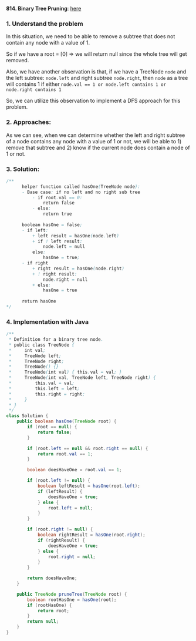 <strong>814. Binary Tree Pruning</strong>: [here](https://leetcode.com/problems/binary-tree-pruning/description/)


### 1. Understand the problem

In this situation, we need to be able to remove a subtree that does not contain any node with a value of 1.

So if we have a root = [0] => we will return null since the whole tree will get removed.

Also, we have another observation is that, if we have a TreeNode `node` and the left subtree: `node.left` and right subtree `node.right`, then `node` as a tree will contains 1 if either `node.val == 1 or node.left contains 1 or node.right contains 1`

So, we can utilize this observation to implement a DFS approach for this problem.

### 2. Approaches:

As we can see, when we can determine whether the left and right subtree of a node contains any node with a value of 1 or not, we will be able to 1) remove that subtree and 2) know if the current node does contain a node of 1 or not.

### 3. Solution:

```java
/** 
      helper function called hasOne(TreeNode node):
      - Base case: if no left and no right sub tree
          - if root.val == 0:
              return false
          - else:
              return true
      
      boolean hasOne = false;
      - if left:
          + left result = hasOne(node.left)
          + if ! left result:
              node.left = null
          else:
              hasOne = true;
      - if right
          + right result = hasOne(node.right)
          + ! right result:
              node.right = null
          + else:
              hasOne = true
      
      return hasOne
*/
```

### 4. Implementation with Java

```java
/**
 * Definition for a binary tree node.
 * public class TreeNode {
 *     int val;
 *     TreeNode left;
 *     TreeNode right;
 *     TreeNode() {}
 *     TreeNode(int val) { this.val = val; }
 *     TreeNode(int val, TreeNode left, TreeNode right) {
 *         this.val = val;
 *         this.left = left;
 *         this.right = right;
 *     }
 * }
 */
class Solution {
    public boolean hasOne(TreeNode root) {
        if (root == null) {
            return false;
        }

        if (root.left == null && root.right == null) {
            return root.val == 1;
        }

        boolean doesHaveOne = root.val == 1;

        if (root.left != null) {
            boolean leftResult = hasOne(root.left);
            if (leftResult) {
                doesHaveOne = true;
            } else {
                root.left = null;
            }
        }

        if (root.right != null) {
            boolean rightResult = hasOne(root.right);
            if (rightResult) {
                doesHaveOne = true;
            } else {
                root.right = null;
            }
        }

        return doesHaveOne;
    }

    public TreeNode pruneTree(TreeNode root) {
        boolean rootHasOne = hasOne(root);
        if (rootHasOne) {
            return root;
        }
        return null;
    }
}

```
